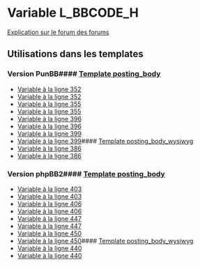 # Variable L_BBCODE_H
[Explication sur le forum des forums](http://forum.forumactif.com/t294113-listing-des-variables#L_BBCODE_H)
## Utilisations dans les templates
### Version PunBB#### [Template posting_body](punbb/posting_body.md)
* [Variable à la ligne 352](../punbb/posting_body.tpl#L352)
* [Variable à la ligne 352](../punbb/posting_body.tpl#L352)
* [Variable à la ligne 355](../punbb/posting_body.tpl#L355)
* [Variable à la ligne 355](../punbb/posting_body.tpl#L355)
* [Variable à la ligne 396](../punbb/posting_body.tpl#L396)
* [Variable à la ligne 396](../punbb/posting_body.tpl#L396)
* [Variable à la ligne 399](../punbb/posting_body.tpl#L399)
* [Variable à la ligne 399](../punbb/posting_body.tpl#L399)#### [Template posting_body_wysiwyg](punbb/posting_body_wysiwyg.md)
* [Variable à la ligne 386](../punbb/posting_body_wysiwyg.tpl#L386)
* [Variable à la ligne 386](../punbb/posting_body_wysiwyg.tpl#L386)
### Version phpBB2#### [Template posting_body](subsilver/posting_body.md)
* [Variable à la ligne 403](../subsilver/posting_body.tpl#L403)
* [Variable à la ligne 403](../subsilver/posting_body.tpl#L403)
* [Variable à la ligne 406](../subsilver/posting_body.tpl#L406)
* [Variable à la ligne 406](../subsilver/posting_body.tpl#L406)
* [Variable à la ligne 447](../subsilver/posting_body.tpl#L447)
* [Variable à la ligne 447](../subsilver/posting_body.tpl#L447)
* [Variable à la ligne 450](../subsilver/posting_body.tpl#L450)
* [Variable à la ligne 450](../subsilver/posting_body.tpl#L450)#### [Template posting_body_wysiwyg](subsilver/posting_body_wysiwyg.md)
* [Variable à la ligne 440](../subsilver/posting_body_wysiwyg.tpl#L440)
* [Variable à la ligne 440](../subsilver/posting_body_wysiwyg.tpl#L440)